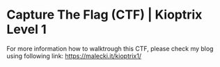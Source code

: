 # Capture The Flag (CTF) | Kioptrix Level 1

For more information how to walktrough this CTF, please check my blog using following link:
https://malecki.it/kioptrix1/
